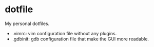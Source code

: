 # dotfile

My personal dotfiles.

- .vimrc: vim configuration file without any plugins.
- .gdbinit: gdb configuration file that make the GUI more readable.